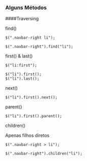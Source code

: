 ### Alguns Métodos

####Traversing

find()

    $(".navbar-right li");

    $(".navbar-right").find("li");

first() & last() 

    $("li:first");

    $("li").first();
    $("li").last();

next()

    $("li").first().next();

parent()

    $("li").first().parent();

children()

Apenas filhos diretos

    $(".navbar-right > li");

    $(".navbar-right").children("li");
    





